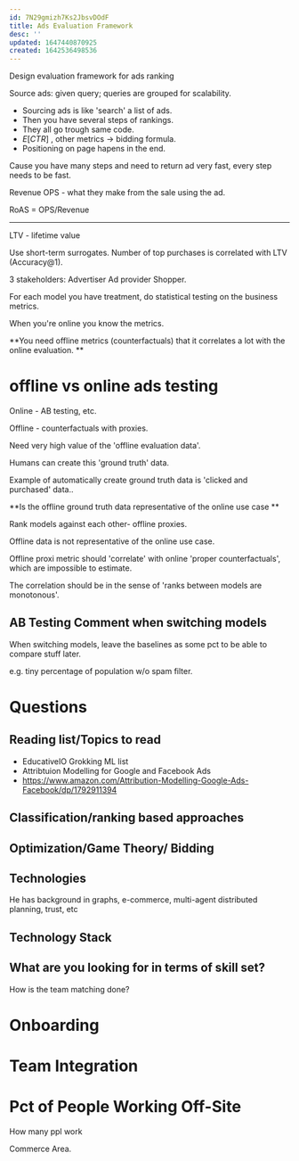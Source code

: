 ```yaml
---
id: 7N29gmizh7Ks2JbsvDOdF
title: Ads Evaluation Framework
desc: ''
updated: 1647440870925
created: 1642536498536
---
```




Design evaluation framework for ads ranking

Source ads: given query; queries are grouped for scalability.

- Sourcing ads is like 'search' a list of ads.
- Then you have several steps of rankings.
- They all go trough same code. 
- $E[CTR]$ , other metrics -> bidding  formula.
- Positioning on page hapens in the end.

Cause you have many steps and need to return ad very fast, every step needs to be fast.

Revenue
OPS - what they make from the sale using the ad.

RoAS = OPS/Revenue

------------

LTV - lifetime value

Use short-term surrogates. Number of top purchases is correlated with LTV (Accuracy@1).

3 stakeholders:
Advertiser
Ad provider
Shopper.

For each model you have treatment, do statistical testing on the business metrics.

When you're online you know the metrics.

**You need offline metrics (counterfactuals) that it correlates a lot with the online evaluation.
**



# offline vs online ads testing
Online - AB testing, etc.

Offline - counterfactuals with proxies.

Need very high value of the 'offline evaluation data'.

Humans can create this 'ground truth' data.

Example of automatically create ground truth data is 'clicked and purchased' data..

**Is the offline ground truth data representative of the online use case
**

Rank models against each other- offline proxies.

Offline data is not representative of the online use case.





 Offline proxi metric should 'correlate' with online 'proper counterfactuals', which are impossible to estimate. 

 The correlation should be in the sense of 'ranks between models are monotonous'.


## AB Testing Comment when switching models

  When switching models, leave the baselines as some pct to be able to compare stuff later.

 e.g. tiny percentage of population w/o spam filter.
 



# Questions

## 

 ## Reading list/Topics to read

 * EducativeIO Grokking ML list
 * Attribtuion Modelling for Google and Facebook Ads
 * https://www.amazon.com/Attribution-Modelling-Google-Ads-Facebook/dp/1792911394

 ## Classification/ranking based approaches
 ## Optimization/Game Theory/ Bidding
 ## Technologies
 He has background in graphs, e-commerce, multi-agent distributed planning, trust,
 etc




 ## Technology Stack

 ## What are you looking for in terms of skill set?

 How is the team matching done?


 # Onboarding
 # Team Integration

 # Pct of People Working Off-Site
  How many ppl work 


Commerce Area.

##